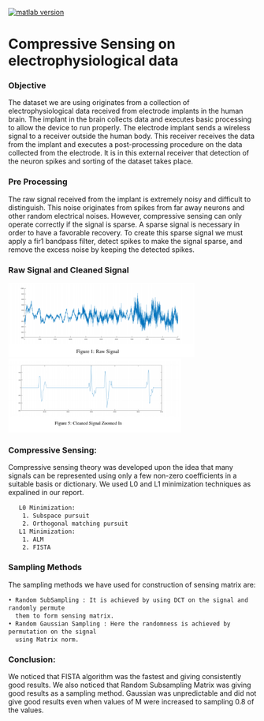[![matlab version](	https://img.shields.io/badge/Matlab-2016b-blue.svg)](https://github.com/AswinVasudevan21/CompressiveSensingDictionaryLearning/blob/master/README.md)

# Compressive Sensing on electrophysiological data

### Objective
The dataset we are using originates from a collection of electrophysiological data received from electrode implants in the human brain. The implant in the brain collects data and executes basic processing to allow the device to run properly. The electrode implant sends a wireless signal to a receiver outside the human body. This receiver receives the data from the implant and executes a post-processing procedure on the data collected from the electrode. It is in this external receiver that detection of the neuron spikes and sorting of the dataset takes place.

### Pre Processing
The raw signal received from the implant is extremely noisy and difficult to distinguish. This noise originates from spikes from far away neurons and other random electrical noises. However, compressive sensing can only operate correctly if the signal is sparse. A sparse signal is necessary in order to have a favorable recovery. To create this sparse signal we must apply a fir1 bandpass filter, detect spikes to make the signal sparse, and remove the excess noise by keeping the detected spikes.

### Raw Signal and Cleaned Signal 
<img height="150px" src="https://github.com/AswinVasudevan21/CompressiveSensingDictionaryLearning/blob/master/raw.png">
<img height="150px" src="https://github.com/AswinVasudevan21/CompressiveSensingDictionaryLearning/blob/master/cleaned.png">

### Compressive Sensing:
Compressive sensing theory was developed upon the idea that many signals can be represented using only a few non-zero coefficients in a suitable basis or dictionary. We used L0 and L1 minimization techniques as expalined in our report.

       L0 Minimization:
        1. Subspace pursuit
        2. Orthogonal matching pursuit
       L1 Minimization:
        1. ALM 
        2. FISTA


###  Sampling Methods
The sampling methods we have used for construction of sensing matrix are:
    
    • Random SubSampling : It is achieved by using DCT on the signal and randomly permute
      them to form sensing matrix.
    • Random Gaussian Sampling : Here the randomness is achieved by permutation on the signal
      using Matrix norm.
      
### Conclusion:
We noticed that FISTA algorithm was the fastest and giving consistently good results. We also noticed that Random Subsampling Matrix was giving good results as a sampling method. Gaussian was unpredictable and did not give good results even when values of M were increased to sampling 0.8 of the values.
